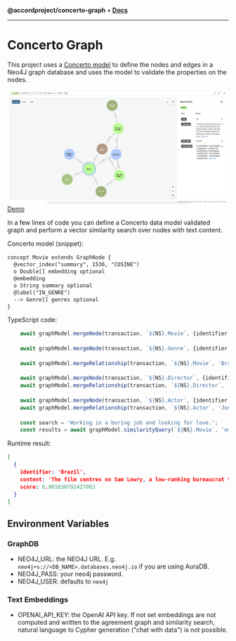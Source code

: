 **@accordproject/concerto-graph** • [**Docs**](globals.md)

***

# Concerto Graph

This project uses a [Concerto model](https://concerto.accordproject.org) to define the nodes and edges in a Neo4J graph database and uses the model to validate the properties on the nodes.

![demo](demo.png)
[Demo](src/demo/index.ts)

In a few lines of code you can define a Concerto data model validated graph and perform a vector similarity search over
nodes with text content.

Concerto model (snippet):

```
concept Movie extends GraphNode {
  @vector_index("summary", 1536, "COSINE")
  o Double[] embedding optional
  @embedding
  o String summary optional
  @label("IN_GENRE")
  --> Genre[] genres optional
}
```

TypeScript code:

```typescript
    await graphModel.mergeNode(transaction, `${NS}.Movie`, {identifier: 'Brazil', summary: 'The film centres on Sam Lowry, a low-ranking bureaucrat trying to find a woman who appears in his dreams while he is working in a mind-numbing job and living in a small apartment, set in a dystopian world in which there is an over-reliance on poorly maintained (and rather whimsical) machines'} );
    
    await graphModel.mergeNode(transaction, `${NS}.Genre`, {identifier: 'Comedy'} );
    
    await graphModel.mergeRelationship(transaction, `${NS}.Movie`, 'Brazil', `${NS}.Genre`, 'Comedy', 'genres' );
    
    await graphModel.mergeNode(transaction, `${NS}.Director`, {identifier: 'Terry Gilliam'} );
    await graphModel.mergeRelationship(transaction, `${NS}.Director`, 'Terry Gilliam', `${NS}.Movie`, 'Brazil', 'directed' );
    
    await graphModel.mergeNode(transaction, `${NS}.Actor`, {identifier: 'Jonathan Pryce'} );
    await graphModel.mergeRelationship(transaction, `${NS}.Actor`, 'Jonathan Pryce', `${NS}.Movie`, 'Brazil', 'actedIn' );
    
    const search = 'Working in a boring job and looking for love.';
    const results = await graphModel.similarityQuery(`${NS}.Movie`, 'embedding', search, 3);
```

Runtime result:

```json
[
  {
    identifier: 'Brazil',
    content: 'The film centres on Sam Lowry, a low-ranking bureaucrat trying to find a woman who appears in his dreams while he is working in a mind-numbing job and living in a small apartment, set in a dystopian world in which there is an over-reliance on poorly maintained (and rather whimsical) machines',
    score: 0.901830792427063
  }
]
```

## Environment Variables

### GraphDB

- NEO4J_URL: the NEO4J URL. E.g. `neo4j+s://<DB_NAME>.databases.neo4j.io` if you are using AuraDB.
- NEO4J_PASS: your neo4j password.
- NEO4J_USER: <optional> defaults to `neo4j`

### Text Embeddings
- OPENAI_API_KEY: <optional> the OpenAI API key. If not set embeddings are not computed and written to the agreement graph and similarity search, natural language to Cypher generation ("chat with data") is not possible.
